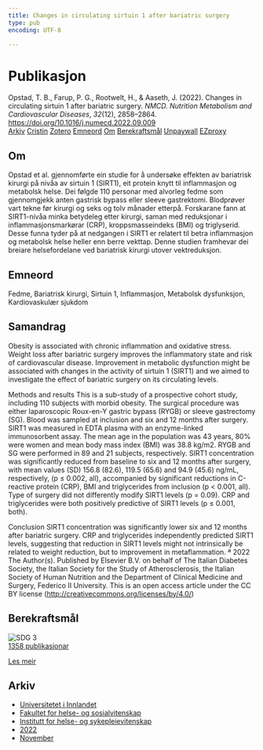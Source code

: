 ```yaml
---
title: Changes in circulating sirtuin 1 after bariatric surgery
type: pub
encoding: UTF-8

---
```

<h1>Publikasjon</h1>
<article id="csl-bib-container-L8Z9BL4T" class="csl-bib-container">
  <div class="csl-bib-body"> <div class="csl-entry">Opstad, T. B., Farup, P. G., Rootwelt, H., &#38; Aaseth, J. (2022). Changes in circulating sirtuin 1 after bariatric surgery. <i>NMCD. Nutrition Metabolism and Cardiovascular Diseases</i>, <i>32</i>(12), 2858–2864. <a href="https://doi.org/10.1016/j.numecd.2022.09.009">https://doi.org/10.1016/j.numecd.2022.09.009</a></div> </div>
  <div class="csl-bib-buttons">
    <a href="#taxonomy-article-L8Z9BL4T" alt="archive" class="csl-bib-button">Arkiv</a>
    <a href="https://app.cristin.no/results/show.jsf?id=2082233" alt="Cristin" class="csl-bib-button">Cristin</a>
    <a href="http://zotero.org/groups/5881554/items/L8Z9BL4T" alt="Zotero" class="csl-bib-button">Zotero</a>
    <a href="#keywords-article-L8Z9BL4T" alt="keywords" class="csl-bib-button">Emneord</a>
    <a href="#about-article-L8Z9BL4T" alt="about_pub" class="csl-bib-button">Om</a>
    <a href="#sdg-article-L8Z9BL4T" alt="sdg" class="csl-bib-button">Berekraftsmål</a>
    <a href="http://www.nmcd-journal.com/article/S0939475322003787/pdf" alt="Unpaywall" class="csl-bib-button">Unpaywall</a>
    <a href="http://www.nmcd-journal.com/article/S0939475322003787/pdf" alt="EZproxy" class="csl-bib-button">EZproxy</a>
  </div>
  <div id="csl-bib-meta-container-L8Z9BL4T"></div>
</article>
<div id="csl-bib-meta-L8Z9BL4T" class="csl-bib-meta">
  <article id="about-article-L8Z9BL4T" class="about_pub-article">
    <h1>Om</h1>
    Opstad et al. gjennomførte ein studie for å undersøke effekten av bariatrisk kirurgi på nivåa av sirtuin 1 (SIRT1), eit protein knytt til inflammasjon og metabolsk helse. Dei følgde 110 personar med alvorleg fedme som gjennomgjekk anten gastrisk bypass eller sleeve gastrektomi. Blodprøver vart tekne før kirurgi og seks og tolv månader etterpå. Forskarane fann at SIRT1-nivåa minka betydeleg etter kirurgi, saman med reduksjonar i inflammasjonsmarkørar (CRP), kroppsmasseindeks (BMI) og triglyserid. Desse funna tyder på at nedgangen i SIRT1 er relatert til betra inflammasjon og metabolsk helse heller enn berre vekttap. Denne studien framhevar dei breiare helsefordelane ved bariatrisk kirurgi utover vektreduksjon.
  </article>
  <article id="keywords-article-L8Z9BL4T" class="keywords-article">
    <h1>Emneord</h1>
    Fedme, Bariatrisk kirurgi, Sirtuin 1, Inflammasjon, Metabolsk dysfunksjon, Kardiovaskulær sjukdom
  </article>
  <article id="abstract-article-L8Z9BL4T" class="abstract-article">
    <h1>Samandrag</h1>
    Obesity is associated with chronic inflammation and oxidative stress. Weight loss after bariatric surgery improves the inflammatory state and risk of cardiovascular disease. Improvement in metabolic dysfunction might be associated with changes in the activity of sirtuin 1 (SIRT1) and we aimed to investigate the effect of bariatric surgery on its circulating levels. 
 
Methods and results 
This is a sub-study of a prospective cohort study, including 110 subjects with morbid obesity. The surgical procedure was either laparoscopic Roux-en-Y gastric bypass (RYGB) or sleeve gastrectomy (SG). Blood was sampled at inclusion and six and 12 months after surgery. SIRT1 was measured in EDTA plasma with an enzyme-linked immunosorbent assay. The mean age in the population was 43 years, 80% were women and mean body mass index (BMI) was 38.8 kg/m2. RYGB and SG were performed in 89 and 21 subjects, respectively. SIRT1 concentration was significantly reduced from baseline to six and 12 months after surgery, with mean values (SD) 156.8 (82.6), 119.5 (65.6) and 94.9 (45.6) ng/mL, respectively, (p ≤ 0.002, all), accompanied by significant reductions in C-reactive protein (CRP), BMI and triglycerides from inclusion (p < 0.001, all). Type of surgery did not differently modify SIRT1 levels (p = 0.09). CRP and triglycerides were both positively predictive of SIRT1 levels (p ≤ 0.001, both). 
 
Conclusion 
SIRT1 concentration was significantly lower six and 12 months after bariatric surgery. CRP and triglycerides independently predicted SIRT1 levels, suggesting that reduction in SIRT1 levels might not intrinsically be related to weight reduction, but to improvement in metaflammation. 
ª 2022 The Author(s). Published by Elsevier B.V. on behalf of The Italian Diabetes Society, the Italian Society for the Study of Atherosclerosis, the Italian Society of Human Nutrition and the Department of Clinical Medicine and Surgery, Federico II University. This is an open access article under the CC BY license (http://creativecommons.org/licenses/by/4.0/)
  </article>
  <article id="sdg-article-L8Z9BL4T" class="sdg-article">
    <h1>Berekraftsmål</h1>
    <div class="sdg-container"><div id="sdg3" class="sdg">
        <img src="{{< params subfolder >}}images/sdg/sdg03_nn.png" class="image" alt="SDG 3">
        <div class="sdg-overlay">
          <a href="/nn/archive/?key=?sdg=3#archive" class="sdg-publication-count"><span>1358</span> publikasjonar</a>
          <p><a href="https://fn.no/om-fn/fns-baerekraftsmaal/god-helse-og-livskvalitet?lang=nno-NO" class="sdg-read-more">Les meir</a></p>
        </div>
      </div></div>
  </article>
  <article id="taxonomy-article-L8Z9BL4T" class="taxonomy-article">
    <h1>Arkiv</h1>
    <ul>
      <li>
        <a href="/nn/archive/?key=3DCRN523">Universitetet i Innlandet</a>
      </li>
      <li>
        <a href="/nn/archive/?key=IDKFS3MX">Fakultet for helse- og sosialvitenskap</a>
      </li>
      <li>
        <a href="/nn/archive/?key=GTV4ECMZ">Institutt for helse- og sykepleievitenskap</a>
      </li>
      <li>
        <a href="/nn/archive/?key=558P36BB">2022</a>
      </li>
      <li>
        <a href="/nn/archive/?key=2BKGWX5Q">November</a>
      </li>
    </ul>
  </article>
</div>
